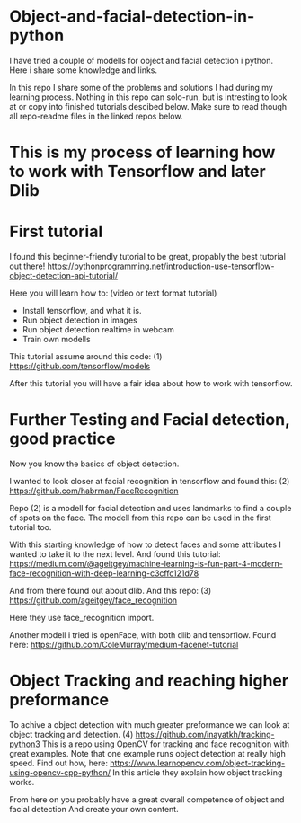 # Object-and-facial-detection-in-python
I have tried a couple of modells for object and facial detection i python. Here i share some knowledge and links.

In this repo I share some of the problems and solutions I had during my learning process.
Nothing in this repo can solo-run, but is intresting to look at or copy into finished tutorials descibed below. 
Make sure to read though all repo-readme files in the linked repos below.


# This is my process of learning how to work with Tensorflow and later Dlib

# First tutorial
I found this beginner-friendly tutorial to be great, propably the best tutorial out there!
https://pythonprogramming.net/introduction-use-tensorflow-object-detection-api-tutorial/

Here you will learn how to: (video or text format tutorial)
* Install tensorflow, and what it is.
* Run object detection in images
* Run object detection realtime in webcam
* Train own modells

This tutorial assume around this code: (1)
https://github.com/tensorflow/models

After this tutorial you will have a fair idea about how to work with tensorflow.

# Further Testing and Facial detection, good practice
Now you know the basics of object detection. 

I wanted to look closer at facial recognition in tensorflow and found this: (2)
https://github.com/habrman/FaceRecognition

Repo (2) is a modell for facial detection and uses landmarks to find a couple of spots on the face.
The modell from this repo can be used in the first tutorial too.

With this starting knowledge of how to detect faces and some attributes I wanted to take it to the next level.
And found this tutorial:
https://medium.com/@ageitgey/machine-learning-is-fun-part-4-modern-face-recognition-with-deep-learning-c3cffc121d78

And from there found out about dlib. And this repo: (3)
https://github.com/ageitgey/face_recognition

Here they use face_recognition import.

Another modell i tried is openFace, with both dlib and tensorflow. Found here:
https://github.com/ColeMurray/medium-facenet-tutorial

# Object Tracking and reaching higher preformance

To achive a object detection with much greater preformance we can look at object tracking and detection. (4)
https://github.com/inayatkh/tracking-python3
This is a repo using OpenCV for tracking and face recognition with great examples. Note that one example runs 
object detection at really high speed. Find out how, here:
https://www.learnopencv.com/object-tracking-using-opencv-cpp-python/
In this article they explain how object tracking works.

From here on you probably have a great overall competence of object and facial detection
And create your own content.
